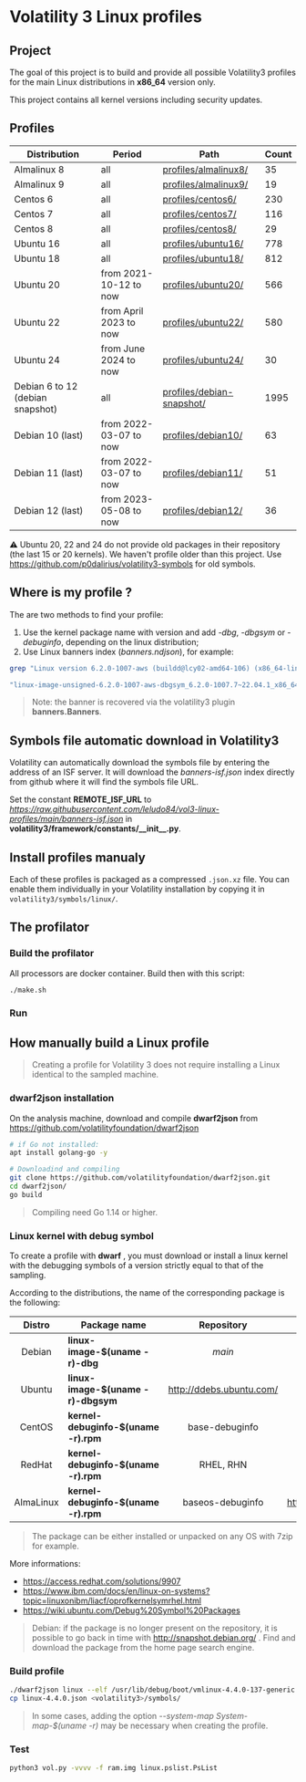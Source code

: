 # Volatility 3 Linux profiles

## Project

The goal of this project is to build and provide all possible Volatility3 profiles for the main Linux distributions in **x86_64** version only.

This project contains all kernel versions including security updates.


## Profiles

| Distribution | Period                 | Path                                    | Count             |
| ------------ | ---------------------- | --------------------------------------- | ----------------- |
| Almalinux 8  | all                    | [profiles/almalinux8/](profiles/almalinux8/)                | 35              |
| Almalinux 9  | all                    | [profiles/almalinux9/](profiles/almalinux9/)                | 19               |
| Centos 6     | all                    | [profiles/centos6/](profiles/centos6/)                    | 230               |
| Centos 7     | all                    | [profiles/centos7/](profiles/centos7/)                   | 116              |
| Centos 8     | all                    | [profiles/centos8/](profiles/centos8/)                   | 29                |
| Ubuntu 16    | all                    | [profiles/ubuntu16/](profiles/ubuntu16/)                  | 778               |
| Ubuntu 18    | all                    | [profiles/ubuntu18/](profiles/ubuntu18/)                  | 812               |
| Ubuntu 20    | from 2021-10-12 to now | [profiles/ubuntu20/](profiles/ubuntu20/)                  | 566               |
| Ubuntu 22    | from April 2023 to now | [profiles/ubuntu22/](profiles/ubuntu22/)                  | 580               |
| Ubuntu 24    | from June 2024 to now  | [profiles/ubuntu24/](profiles/ubuntu24/)                  | 30                |
| Debian 6 to 12 (debian snapshot) | all                    | [profiles/debian-snapshot/](profiles/debian-snapshot/) | 1995 |
| Debian 10 (last)    | from 2022-03-07 to now | [profiles/debian10/](profiles/debian10/)                  | 63             |
| Debian 11 (last)    | from 2022-03-07 to now | [profiles/debian11/](profiles/debian11/)                 | 51             |
| Debian 12 (last) | from 2023-05-08 to now | [profiles/debian12/](profiles/debian12/)                     | 36             |

:warning: Ubuntu 20, 22 and 24 do not provide old packages in their repository (the last 15 or 20 kernels). We haven't profile older than this project. Use https://github.com/p0dalirius/volatility3-symbols for old symbols.

## Where is my profile ?

The are two methods to find your profile:

1.  Use the kernel package name with version and add *-dbg*, *-dbgsym* or *-debuginfo*, depending on the linux distribution;
2.  Use Linux banners index (*banners.ndjson*), for example:

```bash
grep "Linux version 6.2.0-1007-aws (buildd@lcy02-amd64-106) (x86_64-linux-gnu-gcc-11 (Ubuntu 11.3.0-1ubuntu1~22.04.1) 11.3.0, GNU ld (GNU Binutils for Ubuntu) 2.38) #7~22.04.1-Ubuntu SMP Fri Jul  7 13:49:28 UTC 2023 (Ubuntu 6.2.0-1007.7~22.04.1-aws 6.2.13)" banners.json | jq .symbols_file

"linux-image-unsigned-6.2.0-1007-aws-dbgsym_6.2.0-1007.7~22.04.1_x86_64.json.xz"

```

> Note: the banner is recovered via the volatility3 plugin **banners.Banners**.

## Symbols file automatic download in Volatility3

Volatility can automatically download the symbols file by entering the address of an ISF server. It will download the *banners-isf.json* index directly from github where it will find the symbols file URL.

Set the constant **REMOTE_ISF_URL** to *https://raw.githubusercontent.com/leludo84/vol3-linux-profiles/main/banners-isf.json* in **volatility3/framework/constants/\_\_init\_\_.py**.

## Install profiles manualy

Each of these profiles is packaged as a compressed `.json.xz` file. You can enable them individually in your Volatility installation by copying it in `volatility3/symbols/linux/`.

## The profilator

### Build the profilator

All processors are docker container. Build then with this script:

```bash
./make.sh
```

### Run

## How manually build a Linux profile

> Creating a profile for Volatility 3 does not require installing a Linux identical to the sampled machine.

### dwarf2json installation

On the analysis machine, download and compile **dwarf2json** from https://github.com/volatilityfoundation/dwarf2json

```bash
# if Go not installed:
apt install golang-go -y

# Downloadind and compiling
git clone https://github.com/volatilityfoundation/dwarf2json.git
cd dwarf2json/
go build
```

> Compiling need Go  1.14 or higher.

### Linux kernel with debug symbol

To create a profile with **dwarf** , you must download or install a linux kernel with the debugging symbols of a version strictly equal to that of the sampling.

According to the distributions, the name of the corresponding package is the following:

|  Distro   | Package name                         |        Repository        |        Archive repository         |
| :-------: | ------------------------------------ | :----------------------: | :-------------------------------: |
|  Debian   | **linux-image-$(uname -r)-dbg**      |          *main*          |    http://snapshot.debian.org/    |
|  Ubuntu   | **linux-image-$(uname -r)-dbgsym**   | http://ddebs.ubuntu.com/ |             **none**              |
|  CentOS   | **kernel-debuginfo-$(uname -r).rpm** |      base-debuginfo      |     https://vault.centos.org/     |
|  RedHat   | **kernel-debuginfo-$(uname -r).rpm** |        RHEL, RHN         |        RedHat Netwok (fee)        |
| AlmaLinux | **kernel-debuginfo-$(uname -r).rpm** |     baseos-debuginfo     | https://repo.almalinux.org/vault/ |

> The package can be either installed or unpacked on any OS with 7zip for example.

More informations:

- https://access.redhat.com/solutions/9907
- https://www.ibm.com/docs/en/linux-on-systems?topic=linuxonibm/liacf/oprofkernelsymrhel.html
- https://wiki.ubuntu.com/Debug%20Symbol%20Packages

> Debian: if the package is no longer present on the repository, it is possible to go back in time with http://snapshot.debian.org/ . Find and download the package from the home page search engine.

### Build profile

```bash
./dwarf2json linux --elf /usr/lib/debug/boot/vmlinux-4.4.0-137-generic > linux-4.4.0.json
cp linux-4.4.0.json <volatility3>/symbols/

```

> In some cases, adding the option *--system-map System-map-$(uname -r)* may be necessary when creating the profile.

### Test

```bash
python3 vol.py -vvvv -f ram.img linux.pslist.PsList
```
